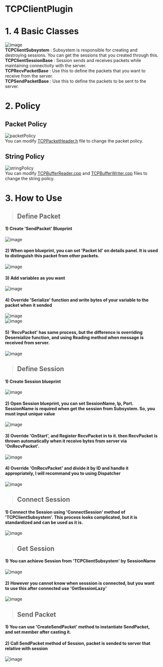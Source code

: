# TCPClientPlugin


# 1. 4 Basic Classes
![image](https://user-images.githubusercontent.com/108503849/200352327-aadb6ed7-bc99-48d6-9f6d-32f7caf0b46d.png)<br>
**TCPClientSubsystem** : Subsystem is responsible for creating and destroying sessions. You can get the sessions that you created through this.<br>
**TCPClientSessionBase** : Session sends and receives packets while maintaining connectivity with the server.<br>
**TCPRecvPacketBase** : Use this to define the packets that you want to receive from the server.<br>
**TCPSendPacketBase** : Use this to define the packets to be sent to the server.<br>

# 2. Policy
## Packet Policy
![packetPolicy](https://user-images.githubusercontent.com/108503849/200338239-f9c90ad4-9d46-40e6-812d-13c37dc71914.png)<br>
You can modify [TCPPacketHeader.h](https://github.com/grpht/TCPClientPlugin/blob/master/Source/TCPClientPlugin/Private/TCPPacketHeader.h) file to change the packet policy.

## String Policy
![stringPolicy](https://user-images.githubusercontent.com/108503849/200338328-4ec15dec-2a46-4d3c-879f-a4597cd45889.png)<br>
You can modify [TCPBufferReader.cpp](https://github.com/grpht/TCPClientPlugin/blob/master/Source/TCPClientPlugin/Private/TCPBufferReader.cpp) and [TCPBufferWriter.cpp](https://github.com/grpht/TCPClientPlugin/blob/master/Source/TCPClientPlugin/Private/TCPBufferWriter.cpp) files to change the string policy.

# 3. How to Use

> ## Define Packet
#### 1) Create 'SendPacket' Blueprint
![image](https://user-images.githubusercontent.com/108503849/200339020-42fece0b-70bc-45a2-9e3a-0ebaecfdae02.png)<br>
#### 2) When open blueprint, you can set 'Packet Id' on details panel. It is used to distinguish this packet from other packets.<br>
![image](https://user-images.githubusercontent.com/108503849/200339842-6ec9b2c7-f283-4100-8926-0e7b7f05ec68.png)<br>
#### 3) Add variables as you want
![image](https://user-images.githubusercontent.com/108503849/200340367-681ba094-eccc-42b4-bc85-43bb8ee6ca91.png)<br>
#### 4) Override 'Serialize' function and write bytes of your variable to the packet when it sended
![image](https://user-images.githubusercontent.com/108503849/200340590-dc04a77d-0078-4725-a01f-1486c76e01a4.png)  
![image](https://user-images.githubusercontent.com/108503849/200341146-588da009-329b-4703-87fb-19c0732a116b.png)<br>
#### 5) 'RecvPacket' has same process, but the difference is overriding Desereialize function, and using Reading method when message is received from server.
![image](https://user-images.githubusercontent.com/108503849/200342272-ef8e7b80-d88d-42a5-88cf-f811099d979e.png)<br>


> ## Define Session
#### 1) Create Session blueprint
![image](https://user-images.githubusercontent.com/108503849/200344093-1decd65c-484f-47b1-9d7d-024da30abe09.png)<br>
#### 2) Open Session blueprint, you can set SessionName, Ip, Port. SessionName is required when get the session from Subsystem. So, you must input unique value
![image](https://user-images.githubusercontent.com/108503849/200344987-8c284dbf-a874-4384-bcaf-833a74c99542.png)<br>
#### 3) Override 'OnStart', and Register RecvPacket in to it. then RecvPacket is thrown automatically when it receive bytes from server via 'OnRecvPacket'.
![image](https://user-images.githubusercontent.com/108503849/200346180-d154b96d-0024-4a3b-978a-166459c6d215.png)<br>
#### 4) Override 'OnRecvPacket' and divide it by ID and handle it appropriately, I will recommand you to using Dispatcher
![image](https://user-images.githubusercontent.com/108503849/200347348-4cdc19d6-cefe-486c-95ed-09f93844d446.png)<br>

> ## Connect Session
#### 1) Connect the Session using  'ConnectSession' method of 'TCPClientSubsystem'. This process looks complicated, but it is standardized and can be used as it is.
![image](https://user-images.githubusercontent.com/108503849/200348793-8294f34b-6a41-437f-9e54-3651ed43c833.png)

> ## Get Session
#### 1) You can achieve Session from 'TCPClientSubsystem' by SessionName
![image](https://user-images.githubusercontent.com/108503849/200349650-70b56a92-ba03-4aad-9351-2523c65b50b6.png)
#### 2) However you cannot know when sesssion is connected, but you want to use this after connected use 'GetSessionLazy'
![image](https://user-images.githubusercontent.com/108503849/200350244-0c3683e1-2905-4f93-b15f-b70d7e182d96.png)

> ## Send Packet
#### 1) You can use 'CreateSendPacket' method to instantiate SendPacket, and set member after casting it.
#### 2) Call SendPacket method of Session, packet is sended to server that relative with session
![image](https://user-images.githubusercontent.com/108503849/200351028-988f0171-4beb-4ce6-88eb-cec58a60ab8c.png)
